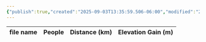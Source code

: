 ```yaml
---
{"publish":true,"created":"2025-09-03T13:35:59.506-06:00","modified":"2025-09-03T14:54:43.852-06:00","published":"2025-09-03T14:54:43.852-06:00","tags":["route"],"cssclasses":"","elevation":null,"region":"Banff","location":"51.3281016, -115.9308203","DWYT":null,"Kane":"Easy","completed":true}
---
```



| file name | People | Distance (km) | Elevation Gain (m) |
| --------- | ------ | ------------- | ------------------ |